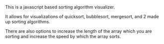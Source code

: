 This is a javascript based sorting algorithm visualizer. 

It allows for visualizations of quicksort, bubblesort, mergesort, and 2 made up sorting algorithms.

There are also options to increase the length of the array which you are sorting and increase the speed by which the array sorts.
